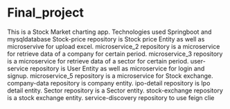 # Final_project
This is a Stock Market charting app.
Technologies used Springboot and mysqldatabase
Stock-price repository is Stock price Entity as well as microservive for upload excel.
microservice_2 repository is a microservice for retrieve data of a company for certain period.
microservice_3 repository is a microservice for retrieve data of a sector for certain period.
user-service repository is User Entity as well as microservice for login and signup.
microservice_5 repository is a microservice for Stock exchange.
company-data repository is company entity.
ipo-detail repository is Ipo detail entity.
Sector repository is a Sector entity.
stock-exchange repository is a stock exchange entity.
service-discovery repository to use feign clie
